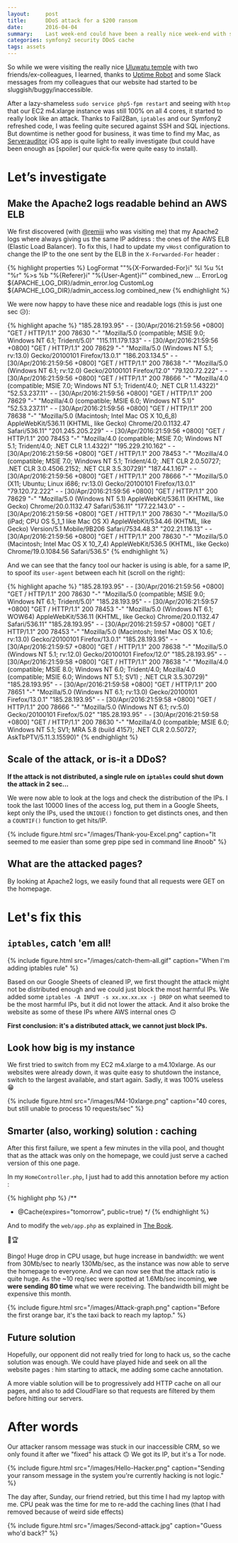 ```yaml
---
layout:     post
title:      DDoS attack for a $200 ransom
date:       2016-04-04
summary:    Last week-end could have been a really nice week-end with some ex-colleagues and friends, in Bali. Instead, some jerk choose to DDoS us a Saturday afternoon at 4pm. Hackers, please respect my days-off!
categories: symfony2 security DDoS cache
tags: assets
---
```


So while we were visiting the really nice [Uluwatu temple](https://en.wikipedia.org/wiki/Uluwatu_Temple) with two friends/ex-colleagues, I learned, thanks to [Uptime Robot](http://uptimerobot.com) and some Slack messages from my colleagues that our website had started to be sluggish/buggy/inaccessible.

After a lazy-shameless `sudo service php5-fpm restart` and seeing with `htop` that our EC2 m4.xlarge instance was still 100% on all 4 cores, it started to really look like an attack. Thanks to Fail2Ban, `iptables` and our Symfony2 refreshed code, I was feeling quite secured against SSH and SQL injections. But downtime is nether good for business, it was time to find my Mac, as [Serverauditor](https://serverauditor.com) iOS app is quite light to really investigate (but could have been enough as [spoiler] our quick-fix were quite easy to install).

# Let’s investigate

## Make the Apache2 logs readable behind an AWS ELB

We first discovered (with [@remiii](http://github.com/remiii) who was visiting me) that my Apache2 logs where always giving us the same IP address : the ones of the AWS ELB (Elastic Load Balancer). To fix this, I had to update my `vHost` configuration to change the IP to the one sent by the ELB in the `X-Forwarded-For` header :

{% highlight properties %}
LogFormat "\"%{X-Forwarded-For}i\" %l %u %t \"%r\" %>s %b \"%{Referer}i\" \"%{User-Agent}i\"” combined_new
...
ErrorLog ${APACHE_LOG_DIR}/admin_error.log
CustomLog ${APACHE_LOG_DIR}/admin_access.log combined_new
{% endhighlight %}

We were now happy to have these nice and readable logs (this is just one sec 😥):

{% highlight apache %}
"185.28.193.95" - - [30/Apr/2016:21:59:56 +0800] "GET / HTTP/1.1" 200 78630 "-" "Mozilla/5.0 (compatible; MSIE 9.0; Windows NT 6.1; Trident/5.0)"
"115.111.179.133" - - [30/Apr/2016:21:59:56 +0800] "GET / HTTP/1.1" 200 78629 "-" "Mozilla/5.0 (Windows NT 5.1; rv:13.0) Gecko/20100101 Firefox/13.0.1"
"186.203.134.5" - - [30/Apr/2016:21:59:56 +0800] "GET / HTTP/1.1" 200 78638 "-" "Mozilla/5.0 (Windows NT 6.1; rv:12.0) Gecko/20100101 Firefox/12.0"
"79.120.72.222" - - [30/Apr/2016:21:59:56 +0800] "GET / HTTP/1.1" 200 78666 "-" "Mozilla/4.0 (compatible; MSIE 7.0; Windows NT 5.1; Trident/4.0; .NET CLR 1.1.4322)"
"52.53.237.11" - - [30/Apr/2016:21:59:56 +0800] "GET / HTTP/1.1" 200 78629 "-" "Mozilla/4.0 (compatible; MSIE 6.0; Windows NT 5.1)"
"52.53.237.11" - - [30/Apr/2016:21:59:56 +0800] "GET / HTTP/1.1" 200 78638 "-" "Mozilla/5.0 (Macintosh; Intel Mac OS X 10_6_8) AppleWebKit/536.11 (KHTML, like Gecko) Chrome/20.0.1132.47 Safari/536.11"
"201.245.205.229" - - [30/Apr/2016:21:59:56 +0800] "GET / HTTP/1.1" 200 78453 "-" "Mozilla/4.0 (compatible; MSIE 7.0; Windows NT 5.1; Trident/4.0; .NET CLR 1.1.4322)"
"195.229.210.162" - - [30/Apr/2016:21:59:56 +0800] "GET / HTTP/1.1" 200 78453 "-" "Mozilla/4.0 (compatible; MSIE 7.0; Windows NT 5.1; Trident/4.0; .NET CLR 2.0.50727; .NET CLR 3.0.4506.2152; .NET CLR 3.5.30729)"
"187.44.1.167" - - [30/Apr/2016:21:59:56 +0800] "GET / HTTP/1.1" 200 78666 "-" "Mozilla/5.0 (X11; Ubuntu; Linux i686; rv:13.0) Gecko/20100101 Firefox/13.0.1"
"79.120.72.222" - - [30/Apr/2016:21:59:56 +0800] "GET / HTTP/1.1" 200 78629 "-" "Mozilla/5.0 (Windows NT 5.1) AppleWebKit/536.11 (KHTML, like Gecko) Chrome/20.0.1132.47 Safari/536.11"
"177.22.143.0" - - [30/Apr/2016:21:59:56 +0800] "GET / HTTP/1.1" 200 78630 "-" "Mozilla/5.0 (iPad; CPU OS 5_1_1 like Mac OS X) AppleWebKit/534.46 (KHTML, like Gecko) Version/5.1 Mobile/9B206 Safari/7534.48.3"
"202.21.116.13" - - [30/Apr/2016:21:59:56 +0800] "GET / HTTP/1.1" 200 78630 "-" "Mozilla/5.0 (Macintosh; Intel Mac OS X 10_7_4) AppleWebKit/536.5 (KHTML, like Gecko) Chrome/19.0.1084.56 Safari/536.5"
{% endhighlight %}

And we can see that the fancy tool our hacker is using is able, for a same IP, to spoof its `user-agent` between each hit (scroll on the right):

{% highlight apache %}
"185.28.193.95" - - [30/Apr/2016:21:59:56 +0800] "GET / HTTP/1.1" 200 78630 "-" "Mozilla/5.0 (compatible; MSIE 9.0; Windows NT 6.1; Trident/5.0)"
"185.28.193.95" - - [30/Apr/2016:21:59:57 +0800] "GET / HTTP/1.1" 200 78453 "-" "Mozilla/5.0 (Windows NT 6.1; WOW64) AppleWebKit/536.11 (KHTML, like Gecko) Chrome/20.0.1132.47 Safari/536.11"
"185.28.193.95" - - [30/Apr/2016:21:59:57 +0800] "GET / HTTP/1.1" 200 78453 "-" "Mozilla/5.0 (Macintosh; Intel Mac OS X 10.6; rv:13.0) Gecko/20100101 Firefox/13.0.1"
"185.28.193.95" - - [30/Apr/2016:21:59:57 +0800] "GET / HTTP/1.1" 200 78638 "-" "Mozilla/5.0 (Windows NT 5.1; rv:12.0) Gecko/20100101 Firefox/12.0"
"185.28.193.95" - - [30/Apr/2016:21:59:58 +0800] "GET / HTTP/1.1" 200 78638 "-" "Mozilla/4.0 (compatible; MSIE 8.0; Windows NT 6.0; Trident/4.0; Mozilla/4.0 (compatible; MSIE 6.0; Windows NT 5.1; SV1) ; .NET CLR 3.5.30729)"
"185.28.193.95" - - [30/Apr/2016:21:59:58 +0800] "GET / HTTP/1.1" 200 78651 "-" "Mozilla/5.0 (Windows NT 6.1; rv:13.0) Gecko/20100101 Firefox/13.0.1"
"185.28.193.95" - - [30/Apr/2016:21:59:58 +0800] "GET / HTTP/1.1" 200 78666 "-" "Mozilla/5.0 (Windows NT 6.1; rv:5.0) Gecko/20100101 Firefox/5.02"
"185.28.193.95" - - [30/Apr/2016:21:59:58 +0800] "GET / HTTP/1.1" 200 78630 "-" "Mozilla/4.0 (compatible; MSIE 6.0; Windows NT 5.1; SV1; MRA 5.8 (build 4157); .NET CLR 2.0.50727; AskTbPTV/5.11.3.15590)"
{% endhighlight %}


## Scale of the attack, or is-it a DDoS?

**If the attack is not distributed, a single rule on `iptables` could shut down the attack in 2 sec...**

We were now able to look at the logs and check the distribution of the IPs. I took the last 10000 lines of the access log, put them in a Google Sheets, kept only the IPs, used the `UNIQUE()` fonction to get distincts ones, and then a `COUNTIF()` function to get hits/IP.

{% include figure.html src="/images/Thank-you-Excel.png" caption="It seemed to me easier than some grep pipe sed in command line #noob" %}

## What are the attacked pages?

By looking at Apache2 logs, we easily found that all requests were GET on the homepage.

# Let's fix this

## `iptables`, catch 'em all!

{% include figure.html src="/images/catch-them-all.gif" caption="When I'm adding iptables rule" %}

Based on our Google Sheets of cleaned IP, we first thought the attack might not be distributed enough and we could just block the most harmful IPs. We added some `iptables -A INPUT -s xx.xx.xx.xx -j DROP` on what seemed to be the most harmful IPs, but it did not lower the attack. And it also broke the website as some of these IPs where AWS internal ones 🙃

**First conclusion: it's a distributed attack, we cannot just block IPs.**

## Look how big is my instance

We first tried to switch from my EC2 m4.xlarge to a m4.10xlarge. As our websites were already down, it was quite easy to shutdown the instance, switch to the largest available, and start again. Sadly, it was 100% useless 😁

{% include figure.html src="/images/M4-10xlarge.png" caption="40 cores, but still unable to process 10 requests/sec" %}

## Smarter (also, working) solution : caching

After this first failure, we spent a few minutes in the villa pool, and thought that as the attack was only on the homepage, we could just serve a cached version of this one page.

In my `HomeController.php`, I just had to add this annotation before my action :

{% highlight php %}
/**
 * @Cache(expires="tomorrow", public=true)
 */
{% endhighlight %}

And to modify the `web/app.php` as explained in [The Book](http://symfony.com/doc/current/book/http_cache.html).

🏅🏆

Bingo! Huge drop in CPU usage, but huge increase in bandwidth: we went from 30Mb/sec to nearly 130Mb/sec, as the instance was now able to serve the homepage to everyone.
And we can now see that the attack ratio is quite huge. As the ~10 req/sec were spotted at 1.6Mb/sec incoming, **we were sending 80 time** what we were receiving. The bandwidth bill might be expensive this month.

{% include figure.html src="/images/Attack-graph.png" caption="Before the first orange bar, it's the taxi back to reach my laptop." %}


## Future solution

Hopefully, our opponent did not really tried for long to hack us, so the cache solution was enough. We could have played hide and seek on all the website pages : him starting to attack, me adding some cache annotation.

A more viable solution will be to progressively add HTTP cache on all our pages, and also to add CloudFlare so that requests are filtered by them before hitting our servers.

# After words

Our attacker ransom message was stuck in our inaccessible CRM, so we only found it after we "fixed" his attack 🙃 We got its IP, but it's a Tor node.

{% include figure.html src="/images/Hello-Hacker.png" caption="Sending your ransom message in the system you're currently hacking is not logic." %}

The day after, Sunday, our friend retried, but this time I had my laptop with me. CPU peak was the time for me to re-add the caching lines (that I had removed because of weird side effects)

{% include figure.html src="/images/Second-attack.jpg" caption="Guess who'd back?" %}
